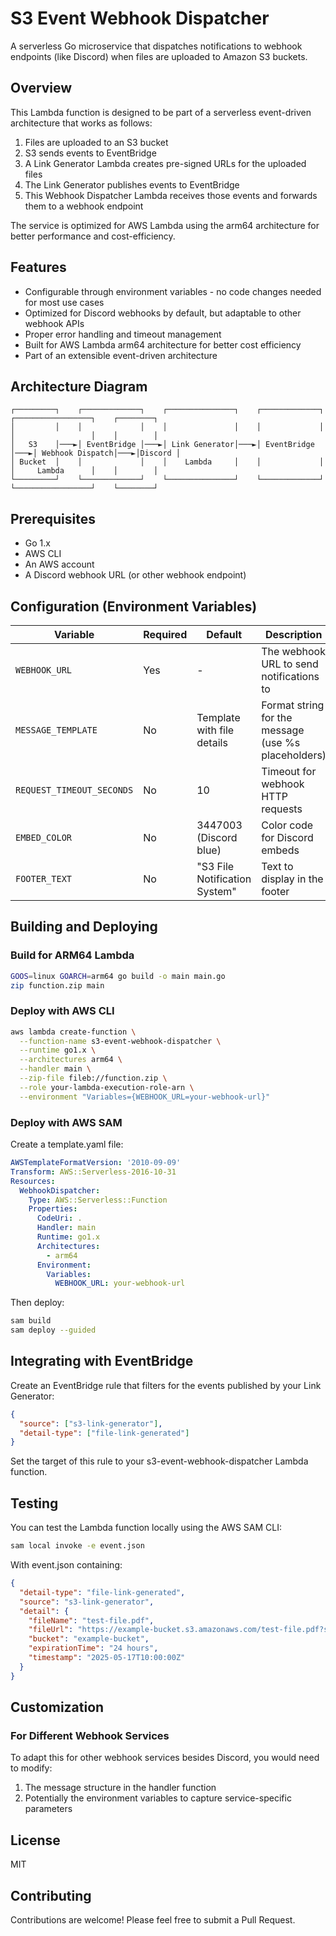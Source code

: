 # S3 Event Webhook Dispatcher

A serverless Go microservice that dispatches notifications to webhook endpoints (like Discord) when files are uploaded to Amazon S3 buckets.

## Overview

This Lambda function is designed to be part of a serverless event-driven architecture that works as follows:

1. Files are uploaded to an S3 bucket
2. S3 sends events to EventBridge
3. A Link Generator Lambda creates pre-signed URLs for the uploaded files
4. The Link Generator publishes events to EventBridge
5. This Webhook Dispatcher Lambda receives those events and forwards them to a webhook endpoint

The service is optimized for AWS Lambda using the arm64 architecture for better performance and cost-efficiency.

## Features

- Configurable through environment variables - no code changes needed for most use cases
- Optimized for Discord webhooks by default, but adaptable to other webhook APIs
- Proper error handling and timeout management
- Built for AWS Lambda arm64 architecture for better cost efficiency
- Part of an extensible event-driven architecture

## Architecture Diagram

```
┌─────────┐    ┌─────────────┐    ┌───────────────┐    ┌─────────────┐    ┌─────────────────┐    ┌────────┐
│         │    │             │    │               │    │             │    │                 │    │        │
│   S3    │───►│ EventBridge │───►│ Link Generator│───►│ EventBridge │───►│ Webhook Dispatch│───►│Discord │
│ Bucket  │    │             │    │    Lambda     │    │             │    │     Lambda      │    │        │
└─────────┘    └─────────────┘    └───────────────┘    └─────────────┘    └─────────────────┘    └────────┘
```

## Prerequisites

- Go 1.x
- AWS CLI
- An AWS account
- A Discord webhook URL (or other webhook endpoint)

## Configuration (Environment Variables)

| Variable | Required | Default | Description |
|----------|----------|---------|-------------|
| `WEBHOOK_URL` | Yes | - | The webhook URL to send notifications to |
| `MESSAGE_TEMPLATE` | No | Template with file details | Format string for the message (use %s placeholders) |
| `REQUEST_TIMEOUT_SECONDS` | No | 10 | Timeout for webhook HTTP requests |
| `EMBED_COLOR` | No | 3447003 (Discord blue) | Color code for Discord embeds |
| `FOOTER_TEXT` | No | "S3 File Notification System" | Text to display in the footer |

## Building and Deploying

### Build for ARM64 Lambda

```bash
GOOS=linux GOARCH=arm64 go build -o main main.go
zip function.zip main
```

### Deploy with AWS CLI

```bash
aws lambda create-function \
  --function-name s3-event-webhook-dispatcher \
  --runtime go1.x \
  --architectures arm64 \
  --handler main \
  --zip-file fileb://function.zip \
  --role your-lambda-execution-role-arn \
  --environment "Variables={WEBHOOK_URL=your-webhook-url}"
```

### Deploy with AWS SAM

Create a template.yaml file:

```yaml
AWSTemplateFormatVersion: '2010-09-09'
Transform: AWS::Serverless-2016-10-31
Resources:
  WebhookDispatcher:
    Type: AWS::Serverless::Function
    Properties:
      CodeUri: .
      Handler: main
      Runtime: go1.x
      Architectures:
        - arm64
      Environment:
        Variables:
          WEBHOOK_URL: your-webhook-url
```

Then deploy:

```bash
sam build
sam deploy --guided
```

## Integrating with EventBridge

Create an EventBridge rule that filters for the events published by your Link Generator:

```json
{
  "source": ["s3-link-generator"],
  "detail-type": ["file-link-generated"]
}
```

Set the target of this rule to your s3-event-webhook-dispatcher Lambda function.

## Testing

You can test the Lambda function locally using the AWS SAM CLI:

```bash
sam local invoke -e event.json
```

With event.json containing:

```json
{
  "detail-type": "file-link-generated",
  "source": "s3-link-generator",
  "detail": {
    "fileName": "test-file.pdf",
    "fileUrl": "https://example-bucket.s3.amazonaws.com/test-file.pdf?signature...",
    "bucket": "example-bucket",
    "expirationTime": "24 hours",
    "timestamp": "2025-05-17T10:00:00Z"
  }
}
```

## Customization

### For Different Webhook Services

To adapt this for other webhook services besides Discord, you would need to modify:

1. The message structure in the handler function
2. Potentially the environment variables to capture service-specific parameters

## License

MIT

## Contributing

Contributions are welcome! Please feel free to submit a Pull Request.
